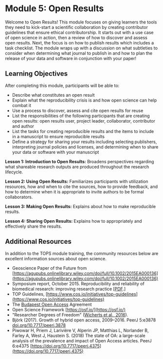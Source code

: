 
# Module 5: Open Results

Welcome to Open Results! This module focuses on giving learners the tools they need to kick-start a scientific collaboration by creating contributor guidelines that ensure ethical contributorship. It starts out with a use case of open science in action, then a review of how to discover and assess open results. Next, the focus is on how to publish results which includes a task checklist. The module wraps up with a discussion on what subtleties to consider when determining what journal to publish in and how to plan the release of your data and software in conjunction with your paper!

## Learning Objectives
After completing this module, participants will be able to:
* Describe what constitutes an open result
* Explain what the reproducibility crisis is and how open science can help combat it
* Use a process to discover, assess and cite open results for reuse
* List the responsibilities of the following participants that are creating open results: open results user, project leader, collaborator, contributor and author
* List the tasks for creating reproducible results and the items to include in a manuscript to ensure reproducible results
* Define a strategy for sharing your results including selecting publishers, interpreting journal policies and licenses, and determining when to share your data or software with your manuscript

**Lesson 1: Introduction to Open Results:** Broadens perspectives regarding what shareable research outputs are produced throughout the research lifecycle.

**Lesson 2: Using Open Results:** Familiarizes participants with utilization resources, how and when to cite the sources, how to provide feedback, and how to determine when it is appropriate to invite authors to be formal collaborators.

**Lesson 3: Making Open Results:** Explains about how to make reproducible results.

**Lesson 4: Sharing Open Results:** Explains how to appropriately and effectively share the results.

## Additional Resources
In addition to the TOPS module training, the community resources below are excellent information sources about open science.
* Geoscience Paper of the Future from [https://agupubs.onlinelibrary.wiley.com/doi/full/10.1002/2015EA000136](https://agupubs.onlinelibrary.wiley.com/doi/full/10.1002/2015EA000136)
* Symposium report, October 2015. Reproducibility and reliability of biomedical research: improving research practice [[PDF](https://acmedsci.ac.uk/viewFile/56314e40aac61.pdf).]
* TOP Guidelines, [https://www.cos.io/initiatives/top-guidelines](https://www.cos.io/initiatives/top-guidelines)
* The [Budapest Open Access](http://www.budapestopenaccessinitiative.org/read) Agreement
* Open Science Framework [https://osf.io/](https://osf.io/)
* "Researcher Degrees of Freedom" ([Wicherts et al., 2016](https://doi.org/10/gc5sjn)).
* Bj&ouml;rk (2017). Growth of hybrid open access, 2009–2016. PeerJ 5:e3878 [doi.org/10.7717/peerj.3878](https://doi.org/10.7717/peerj.3878)
* Piwowar H, Priem J, Larivi&egrave;re V, Alperin JP, Matthias L, Norlander B, Farley A, West J, Haustein S. (2018) The state of OA: a large-scale analysis of the prevalence and impact of Open Access articles. PeerJ 6:e4375 [https://doi.org/10.7717/peerj.4375](https://doi.org/10.7717/peerj.4375)
